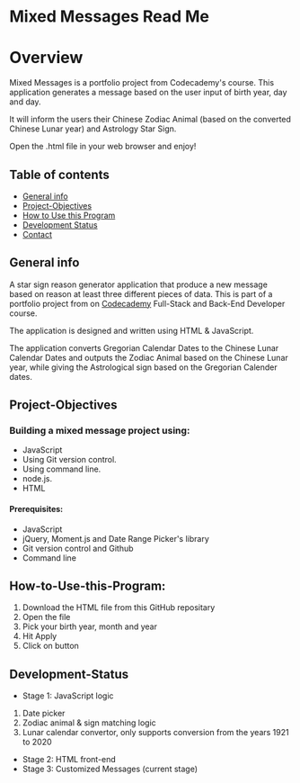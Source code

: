 Mixed Messages Read Me
======================

# Overview

Mixed Messages is a portfolio project from Codecademy's course. This application generates a message based on the user input of birth year, day and day. 

It will inform the users their Chinese Zodiac Animal (based on the converted Chinese Lunar year) and Astrology Star Sign.

Open the .html file in your web browser and enjoy!


## Table of contents
* [General info](#general-info)
* [Project-Objectives](#project-objectives)
* [How to Use this Program](#How-to-Use-this-Program)
* [Development Status](#development-status)
* [Contact](#contact)

## General info
A star sign reason generator application that produce a new message based on reason at least three different pieces of data. This is part of a portfolio project from on [Codecademy](https://www.codecademy.com) Full-Stack and Back-End Developer course. 

The application is designed and written using HTML & JavaScript.

The application converts Gregorian Calendar Dates to the Chinese Lunar Calendar Dates and outputs the Zodiac Animal based on the Chinese Lunar year, while giving the Astrological sign based on the Gregorian Calender dates.

##  Project-Objectives
###  Building a mixed message project using:
  *  JavaScript
  *  Using Git version control.
  *  Using command line.
  *  node.js.
  *  HTML

#### Prerequisites:

  *  JavaScript
  *  jQuery, Moment.js and Date Range Picker's library
  *  Git version control and Github
  *  Command line

## How-to-Use-this-Program:
  1. Download the HTML file from this GitHub repositary 
  2. Open the file
  3. Pick your birth year, month and year
  4. Hit Apply
  5. Click on button

## Development-Status
 * Stage 1: JavaScript logic
 1. Date picker
 2. Zodiac animal & sign matching logic
 3. Lunar calendar convertor, only supports conversion from the years 1921 to 2020
 * Stage 2: HTML front-end
 * Stage 3: Customized Messages (current stage)
 
